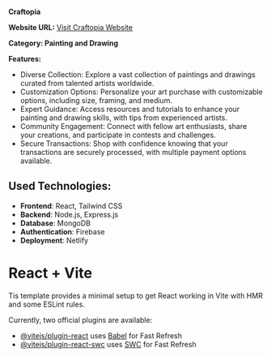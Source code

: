 **Craftopia**

**Website URL:** [Visit Craftopia Website](https://craftopia2024.netlify.app/)

**Category: Painting and Drawing**

**Features:**
- Diverse Collection: Explore a vast collection of paintings and drawings curated from talented artists worldwide.
- Customization Options: Personalize your art purchase with customizable options, including size, framing, and medium.
- Expert Guidance: Access resources and tutorials to enhance your painting and drawing skills, with tips from experienced artists.
- Community Engagement: Connect with fellow art enthusiasts, share your creations, and participate in contests and challenges.
- Secure Transactions: Shop with confidence knowing that your transactions are securely processed, with multiple payment options available.

## Used Technologies:
- **Frontend**: React, Tailwind CSS
- **Backend**: Node.js, Express.js
- **Database**: MongoDB
- **Authentication**: Firebase
- **Deployment**: Netlify


# React + Vite

Tis template provides a minimal setup to get React working in Vite with HMR and some ESLint rules.

Currently, two official plugins are available:

- [@vitejs/plugin-react](https://github.com/vitejs/vite-plugin-react/blob/main/packages/plugin-react/README.md) uses [Babel](https://babeljs.io/) for Fast Refresh
- [@vitejs/plugin-react-swc](https://github.com/vitejs/vite-plugin-react-swc) uses [SWC](https://swc.rs/) for Fast Refresh
